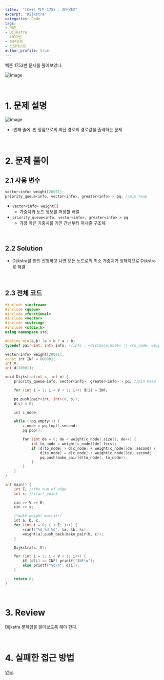 ```yaml
---
title:  "[C++] 백준 1753 : 최단경로"
excerpt: "Dijkstra"
categories: Code
tags: 
- 백준
- Dijkstra
- 4012번
- 최단경로
- 코딩테스트
author_profile: true
---
```


백준 1753번 문제를 풀어보았다.

![image](https://user-images.githubusercontent.com/37764581/106350145-01c4bb80-6317-11eb-89fa-7412377c571d.png)



<br>

# 1. 문제 설명

![image](https://user-images.githubusercontent.com/37764581/106350133-ef4a8200-6316-11eb-892c-03a5b5fe645c.png)

+ i번째 줄에 i번 정점으로의 최단 경로의 경로값을 출력하는 문제

<br>

# 2. 문제 풀이

## 2.1 사용 변수

```cpp
vector<info> weight[20001];
priority_queue<info, vector<info>, greater<info> > pq; //min heap
```

+ `vector<info> weight[]`
  + 가중치와 노드 정보를 저장할 배열
+ `priority_queue<info, vector<info>, greater<info> > pq`
  + 가장 작은 가중치를 가진 간선부터 꺼내줄 구조체

<br>

## 2.2 Solution

+ Dijkstra를 한번 진행하고 나면 모든 노드로의 최소 가중치가 정해지므로 Dijkstra로 해결



<br>

## 2.3 전체 코드

```cpp
#include <iostream>
#include <queue>
#include <functional>
#include <vector>
#include <cstring>
#include <stdio.h>
using namespace std;

#define min(a,b) (a < b ? a : b)
typedef pair<int, int> info; //info : <distance,node> || <to_node, weight>

vector<info> weight[20001];
const int INF = 800001;
int V;
int d[20001];

void Dijkstra(int s, int n) {
	priority_queue<info, vector<info>, greater<info> > pq; //min heap

	for (int i = 1; i < V + 1; i++)	d[i] = INF;

	pq.push(pair<int, int>(0, s));
	d[s] = 0;

	int c_node;

	while (!pq.empty()) {
		c_node = pq.top().second;
		pq.pop();

		for (int de = 0; de < weight[c_node].size(); de++) {
			int to_node = weight[c_node][de].first;
			if (d[to_node] > d[c_node] + weight[c_node][de].second) {
				d[to_node] = d[c_node] + weight[c_node][de].second;
				pq.push(make_pair(d[to_node], to_node));
			}
		}
	}
}

int main() {
	int E; //the num of edge
	int s; //start point

	cin >> V >> E;
	cin >> s;

	/*make weight matrix*/
	int a, b, c;
	for (int i = 0; i < E; i++) {
		scanf("%d %d %d", &a, &b, &c);
		weight[a].push_back(make_pair(b, c));
	}

	Dijkstra(s, V);

	for (int i = 1; i < V + 1; i++) {
		if (d[i] == INF) printf("INF\n");
		else printf("%d\n", d[i]);
	}

	return 0;
}
```
<br>

# 3. Review

Dijkstra 문제임을 알아보도록 해야 한다.

<br>

# 4. 실패한 접근 방법

없음.

